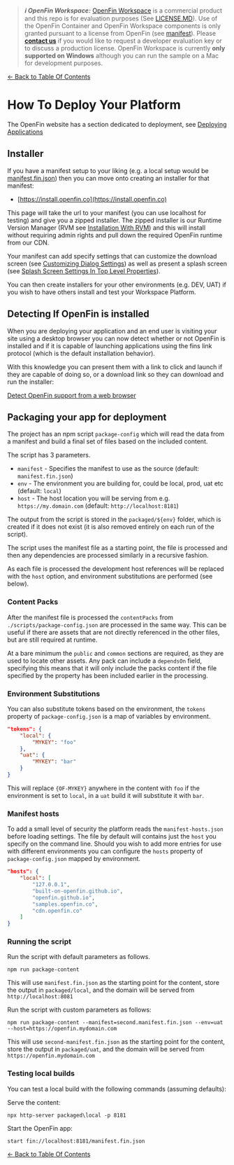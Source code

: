 > **_:information_source: OpenFin Workspace:_** [OpenFin Workspace](https://www.openfin.co/workspace/) is a commercial product and this repo is for evaluation purposes (See [LICENSE.MD](../LICENSE.MD)). Use of the OpenFin Container and OpenFin Workspace components is only granted pursuant to a license from OpenFin (see [manifest](../public/manifest.fin.json)). Please [**contact us**](https://www.openfin.co/workspace/poc/) if you would like to request a developer evaluation key or to discuss a production license.
> OpenFin Workspace is currently **only supported on Windows** although you can run the sample on a Mac for development purposes.

[<- Back to Table Of Contents](../README.md)

# How To Deploy Your Platform

The OpenFin website has a section dedicated to deployment, see [Deploying Applications](https://developers.openfin.co/of-docs/docs/deploying-applications)

## Installer

If you have a manifest setup to your liking (e.g. a local setup would be [manifest.fin.json](../public/manifest.fin.json)) then you can move onto creating an installer for that manifest:

- [https://install.openfin.co](https://install.openfin.co)

This page will take the url to your manifest (you can use localhost for testing) and give you a zipped installer. The zipped installer is our Runtime Version Manager (RVM see [Installation With RVM](https://developers.openfin.co/of-docs/docs/installation-with-rvm)) and this will install without requiring admin rights and pull down the required OpenFin runtime from our CDN.

Your manifest can add specify settings that can customize the download screen (see [Customizing Dialog Settings](https://developers.openfin.co/of-docs/docs/application-configuration#section-dialogsettings-properties)) as well as present a splash screen (see [Splash Screen Settings In Top Level Properties](https://developers.openfin.co/of-docs/docs/application-configuration#section-top-level-properties)).

You can then create installers for your other environments (e.g. DEV, UAT) if you wish to have others install and test your Workspace Platform.

## Detecting If OpenFin is installed

When you are deploying your application and an end user is visiting your site using a desktop browser you can now detect whether or not OpenFin is installed and if it is capable of launching applications using the fins link protocol (which is the default installation behavior).

With this knowledge you can present them with a link to click and launch if they are capable of doing so, or a download link so they can download and run the installer:

[Detect OpenFin support from a web browser](https://developers.openfin.co/of-docs/docs/how-to-detect-openfin-in-your-app)

## Packaging your app for deployment

The project has an npm script `package-config` which will read the data from a manifest and build a final set of files based on the included content.

The script has 3 parameters.

- `manifest` - Specifies the manifest to use as the source (default: `manifest.fin.json`)
- `env` - The environment you are building for, could be local, prod, uat etc (default: `local`)
- `host` - The host location you will be serving from e.g. `https://my.domain.com` (default: `http://localhost:8181`)

The output from the script is stored in the `packaged/${env}` folder, which is created if it does not exist (it is also removed entirely on each run of the script).

The script uses the manifest file as a starting point, the file is processed and then any dependencies are processed similarly in a recursive fashion.

As each file is processed the development host references will be replaced with the `host` option, and environment substitutions are performed (see below).

### Content Packs

After the manifest file is processed the `contentPacks` from `./scripts/package-config.json` are processed in the same way. This can be useful if there are assets that are not directly referenced in the other files, but are still required at runtime.

At a bare minimum the `public` and `common` sections are required, as they are used to locate other assets. Any pack can include a `dependsOn` field, specifying this means that it will only include the packs content if the file specified by the property has been included earlier in the processing.

### Environment Substitutions

You can also substitute tokens based on the environment, the `tokens` property of `package-config.json` is a map of variables by environment.

```json
"tokens": {
    "local": {
        "MYKEY": "foo"
    },
    "uat": {
        "MYKEY": "bar"
    }
}
```

This will replace `{OF-MYKEY}` anywhere in the content with `foo` if the environment is set to `local`, in a `uat` build it will substitute it with `bar`.

### Manifest hosts

To add a small level of security the platform reads the `manifest-hosts.json` before loading settings. The file by default will contains just the `host` you specify on the command line. Should you wish to add more entries for use with different environments you can configure the `hosts` property of `package-config.json` mapped by environment.

```json
"hosts": {
    "local": [
        "127.0.0.1",
        "built-on-openfin.github.io",
        "openfin.github.io",
        "samples.openfin.co",
        "cdn.openfin.co"
    ]
}
```

### Running the script

Run the script with default parameters as follows.

```shell
npm run package-content
```

This will use `manifest.fin.json` as the starting point for the content, store the output in `packaged/local`, and the domain will be served from `http://localhost:8081`

Run the script with custom parameters as follows:

```shell
npm run package-content --manifest=second.manifest.fin.json --env=uat --host=https://openfin.mydomain.com
```

This will use `second-manifest.fin.json` as the starting point for the content, store the output in `packaged/uat`, and the domain will be served from `https://openfin.mydomain.com`

### Testing local builds

You can test a local build with the following commands (assuming defaults):

Serve the content:

```shell
npx http-server packaged\local -p 8181
```

Start the OpenFin app:

```shell
start fin://localhost:8181/manifest.fin.json
```

[<- Back to Table Of Contents](../README.md)
